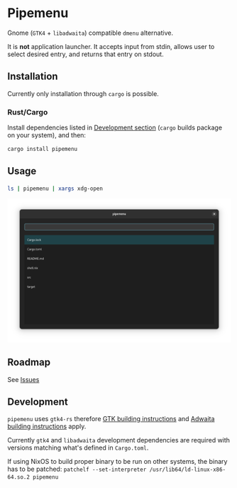 # Pipemenu

Gnome (`GTK4` + `libadwaita`) compatible `dmenu` alternative.

It is **not** application launcher. It accepts input from stdin, allows user to select desired entry, and returns that entry on stdout.

## Installation

Currently only installation through `cargo` is possible.

### Rust/Cargo

Install dependencies listed in [Development section](#development) (`cargo` builds package on your system), and then:

```sh
cargo install pipemenu
```

## Usage

```sh
ls | pipemenu | xargs xdg-open
```

![alt text](screenshot.png)

## Roadmap

See [Issues](https://github.com/soanvig/pipemenu/labels/enhancement)

## Development

`pipemenu` uses `gtk4-rs` therefore [GTK building instructions](https://gtk-rs.org/gtk4-rs/stable/latest/book/installation_linux.html) and [Adwaita building instructions](https://gtk-rs.org/gtk4-rs/stable/latest/book/libadwaita.html) apply.

Currently `gtk4` and `libadwaita` development dependencies are required with versions matching what's defined in `Cargo.toml`.

If using NixOS to build proper binary to be run on other systems, the binary has to be patched: `patchelf --set-interpreter /usr/lib64/ld-linux-x86-64.so.2 pipemenu`
